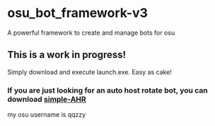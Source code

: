# osu_bot_framework-v3
A powerful framework to create and manage bots for osu

## This is a work in progress!
Simply download and execute launch.exe. Easy as cake!
### If you are just looking for an auto host rotate bot, you can download [simple-AHR](https://github.com/jramseygreen/osu_bot_framework-v3/releases/tag/ahr)

my osu username is qqzzy
